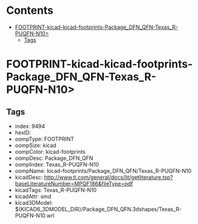 



Contents
========

* [FOOTPRINT-kicad-kicad-footprints-Package_DFN_QFN-Texas_R-PUQFN-N10>](#footprint-kicad-kicad-footprints-package_dfn_qfn-texas_r-puqfn-n10)
	* [Tags](#tags)

# FOOTPRINT-kicad-kicad-footprints-Package_DFN_QFN-Texas_R-PUQFN-N10>

## Tags

- index: 9494
- hexID: 
- oompType: FOOTPRINT
- oompSize: kicad
- oompColor: kicad-footprints
- oompDesc: Package_DFN_QFN
- oompIndex: Texas_R-PUQFN-N10
- oompName: kicad-footprints/Package_DFN_QFN/Texas_R-PUQFN-N10
- kicadDesc: http://www.ti.com/general/docs/lit/getliterature.tsp?baseLiteratureNumber=MPQF186&fileType=pdf
- kicadTags: Texas_R-PUQFN-N10
- kicadAttr: smd
- kicad3DModel: ${KICAD6_3DMODEL_DIR}/Package_DFN_QFN.3dshapes/Texas_R-PUQFN-N10.wrl
